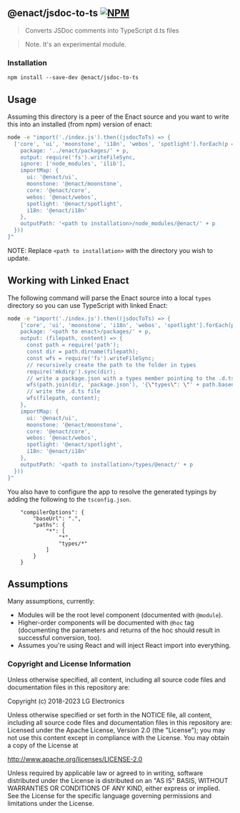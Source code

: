 ## @enact/jsdoc-to-ts [![NPM](https://img.shields.io/npm/v/@enact/jsdoc-to-ts.svg?style=flat-square)](https://www.npmjs.com/package/@enact/jsdoc-to-ts)

> Converts JSDoc comments into TypeScript d.ts files

> Note. It's an experimental module.

### Installation

```
npm install --save-dev @enact/jsdoc-to-ts
```

## Usage

Assuming this directory is a peer of the Enact source and you want to write this into an installed (from npm) version of enact:

```bash
node -e "import('./index.js').then((jsdocToTs) => {
  ['core', 'ui', 'moonstone', 'i18n', 'webos', 'spotlight'].forEach(p => jsdocToTs.default({
    package: '../enact/packages/' + p,
    output: require('fs').writeFileSync,
    ignore: ['node_modules', 'ilib'],
    importMap: {
      ui: '@enact/ui',
      moonstone: '@enact/moonstone',
      core: '@enact/core',
      webos: '@enact/webos',
      spotlight: '@enact/spotlight',
      i18n: '@enact/i18n'
    },
    outputPath: '<path to installation>/node_modules/@enact/' + p
  }))
}"
```
NOTE: Replace `<path to installation>` with the directory you wish to update.

## Working with Linked Enact

The following command will parse the Enact source into a local `types` directory so you can use TypeScript with linked Enact:
```bash
node -e "import('./index.js').then((jsdocToTs) => {
    ['core', 'ui', 'moonstone', 'i18n', 'webos', 'spotlight'].forEach(p => jsdocToTs.default('.')({
    package: '<path to enact>/packages/' + p,
    output: (filepath, content) => {
      const path = require('path');
      const dir = path.dirname(filepath);
      const wfs = require('fs').writeFileSync;
      // recursively create the path to the folder in types
      require('mkdirp').sync(dir);
      // write a package.json with a types member pointing to the .d.ts file
      wfs(path.join(dir, 'package.json'), '{\"types\": \"' + path.basename(filepath) + '\"}');
      // write the .d.ts file
      wfs(filepath, content);
    },
    importMap: {
      ui: '@enact/ui',
      moonstone: '@enact/moonstone',
      core: '@enact/core',
      webos: '@enact/webos',
      spotlight: '@enact/spotlight',
      i18n: '@enact/i18n'
    },
    outputPath: '<path to installation>/types/@enact/' + p
  }))
}"
```

You also have to configure the app to resolve the generated typings by adding the following to the `tsconfig.json`.

```
    "compilerOptions": {
        "baseUrl": ".",
        "paths": {
            "*": [
                "*",
                "types/*"
            ]
        }
    }
```

## Assumptions

Many assumptions, currently:

* Modules will be the root level component (documented with `@module`).
* Higher-order components will be documented with `@hoc` tag (documenting the parameters and returns of the hoc should result in successful conversion, too).
* Assumes you're using React and will inject React import into everything.

### Copyright and License Information

Unless otherwise specified, all content, including all source code files and
documentation files in this repository are:

Copyright (c) 2018-2023 LG Electronics

Unless otherwise specified or set forth in the NOTICE file, all content,
including all source code files and documentation files in this repository are:
Licensed under the Apache License, Version 2.0 (the "License");
you may not use this content except in compliance with the License.
You may obtain a copy of the License at

http://www.apache.org/licenses/LICENSE-2.0

Unless required by applicable law or agreed to in writing, software
distributed under the License is distributed on an "AS IS" BASIS,
WITHOUT WARRANTIES OR CONDITIONS OF ANY KIND, either express or implied.
See the License for the specific language governing permissions and
limitations under the License.
